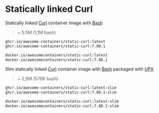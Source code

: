 # Statically linked Curl

Statically linked [Curl] container image with [Bash]

> ~ 5.5M (1,1M bash)

```bash
ghcr.io/awesome-containers/static-curl:latest
ghcr.io/awesome-containers/static-curl:7.88.1

docker.io/awesomecontainers/static-curl:latest
docker.io/awesomecontainers/static-curl:7.88.1
```

Slim statically linked [Curl] container image with [Bash] packaged with [UPX]

> ~ 2,6M (578K bash)

```bash
ghcr.io/awesome-containers/static-curl:latest-slim
ghcr.io/awesome-containers/static-curl:7.88.1-slim

docker.io/awesomecontainers/static-curl:latest-slim
docker.io/awesomecontainers/static-curl:7.88.1-slim
```

[Curl]: https://curl.se/
[Bash]: https://github.com/awesome-containers/static-bash
[UPX]: https://upx.github.io/

<!--
```bash
image="localhost/${PWD##*/}"

podman build -t "$image:latest" .
podman build -t "$image:latest-slim" -f Containerfile-slim \
  --build-arg STATIC_CURL_IMAGE="$image" \
  --build-arg STATIC_CURL_VERSION=latest --no-cache .

echo "$image:latest"
podman inspect "$image:latest" | jq '.[].Size' | numfmt --to=iec
echo "$image:latest-slim"
podman inspect "$image:latest-slim" | jq '.[].Size' | numfmt --to=iec

```
-->
